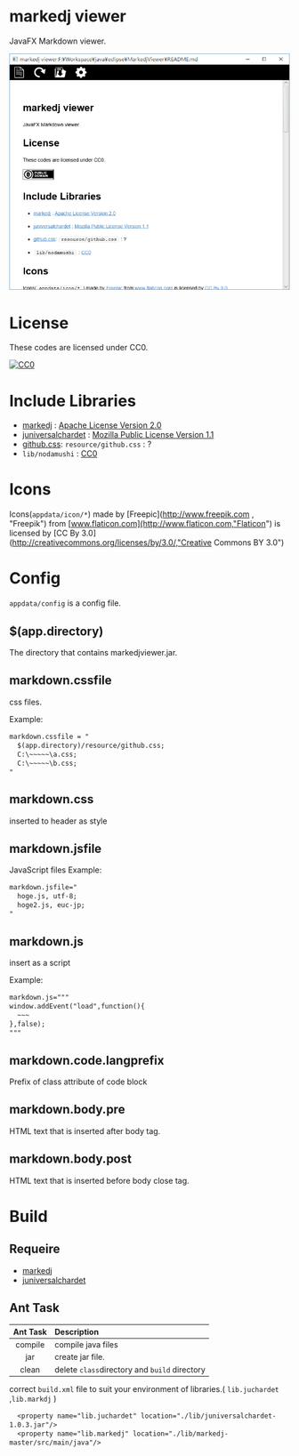 # markedj viewer

JavaFX Markdown viewer.

![markedj viewr](./readmeimg/img.png)

# License


These codes are licensed under CC0.

[![CC0](http://i.creativecommons.org/p/zero/1.0/88x31.png "CC0")](http://creativecommons.org/publicdomain/zero/1.0/deed.ja)

# Include Libraries

+ [markedj](https://github.com/gitbucket/markedj/blob/master/LICENSE, "markedj") : [Apache License Version 2.0](http://www.apache.org/licenses/)
+ [juniversalchardet](https://code.google.com/p/juniversalchardet/,"juniversalchardet") : [Mozilla Public License Version 1.1](https://www.mozilla.org/en-US/MPL/1.1/)
+ [github.css](https://gist.github.com/andyferra/2554919,"githb.css"): ```resource/github.css``` : ?
+ ```lib/nodamushi``` : [CC0](http://creativecommons.org/publicdomain/zero/1.0/deed.ja)


# Icons

Icons(```appdata/icon/*```) made by [Freepic](http://www.freepik.com , "Freepik") from [www.flaticon.com](http://www.flaticon.com,"Flaticon")  is licensed by [CC By 3.0](http://creativecommons.org/licenses/by/3.0/,"Creative Commons BY 3.0")


# Config

```appdata/config``` is a config file.

## $(app.directory)

The directory that contains markedjviewer.jar.

## markdown.cssfile
css files.

Example:


```
markdown.cssfile = "
  $(app.directory)/resource/github.css;
  C:\~~~~~\a.css;
  C:\~~~~~\b.css;
"
```

## markdown.css

inserted to header as style


## markdown.jsfile

JavaScript files
Example:


```
markdown.jsfile="
  hoge.js, utf-8;
  hoge2.js, euc-jp;
"
```


## markdown.js

insert as a script

Example:

```
markdown.js="""
window.addEvent("load",function(){
  ~~~
},false);
"""
```


## markdown.code.langprefix

Prefix of class attribute of code block

## markdown.body.pre

HTML text that is inserted after body tag.

## markdown.body.post

HTML text that is inserted before body close tag.


# Build

## Requeire

+ [markedj](https://github.com/gitbucket/markedj/blob/master/LICENSE, "markedj") 
+ [juniversalchardet](https://code.google.com/p/juniversalchardet/,"juniversalchardet") 




## Ant Task

|Ant Task|Description|
|:--:|:--|
|compile|compile java files|
|jar    |create jar file.|
|clean  |delete ```class```directory  and ```build``` directory|


correct ```build.xml``` file to suit your environment of libraries.( ```lib.juchardet``` ,```lib.markdj``` )

```
  <property name="lib.juchardet" location="./lib/juniversalchardet-1.0.3.jar"/>
  <property name="lib.markedj" location="./lib/markedj-master/src/main/java"/>
```









